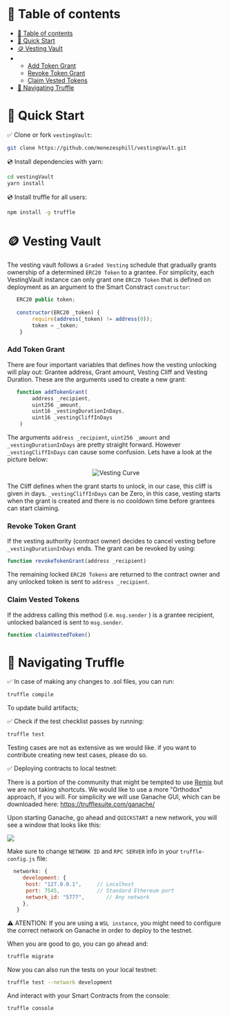 # 🧭 Table of contents

- [🧭 Table of contents](#-table-of-contents)
- [🚀 Quick Start](#-quick-start)
- [🪙 Vesting Vault](#-vesting-vault)
- - [Add Token Grant](#add-token-grant)
  - [Revoke Token Grant](#revoke-token-grant)
   - [Claim Vested Tokens](#claim-vested-tokens)
- [🧆 Navigating Truffle](#-navigating-truffle)

# 🚀 Quick Start

✅ Clone or fork `vestingVault`:

```sh
git clone https://github.com/menezesphill/vestingVault.git
```

💿 Install dependencies with yarn:

```sh
cd vestingVault
yarn install
```

💿 Install truffle for all users:

```sh
npm install -g truffle
```
# 🪙 Vesting Vault

The vesting vault follows a `Graded Vesting` schedule that gradually grants ownership of a determined `ERC20 Token` to a grantee. For simplicity, each VestingVault instance can only grant one `ERC20 Token` that is defined on deployment as an argument to the Smart Constract `constructor`:

```jsx
   ERC20 public token;
   
   constructor(ERC20 _token) {
        require(address(_token) != address(0));
        token = _token;
    }
```

### Add Token Grant

There are four important variables that defines how the vesting unlocking will play out: Grantee address, Grant amount, Vesting Cliff and Vesting Duration. These are the arguments used to create a new grant:

```jsx
   function addTokenGrant(
        address _recipient,
        uint256 _amount,
        uint16 _vestingDurationInDays,
        uint16 _vestingCliffInDays    
    )
```

The arguments  `address _recipient`, `uint256 _amount` and `_vestingDurationInDays` are pretty straight forward. However `_vestingCliffInDays` can cause some confusion. Lets have a look at the picture below:

<p align="center">
  <img src="https://github.com/menezesphill/vestingVault/blob/master/img/vesting-expl.png?raw=true" alt="Vesting Curve"/>
</p>

The Cliff defines when the grant starts to unlock, in our case, this cliff is given in days. `_vestingCliffInDays` can be Zero, in this case, vesting starts when the grant is created and there is no cooldown time before grantees can start claiming.

### Revoke Token Grant

If the vesting authority (contract owner) decides to cancel vesting before `_vestingDurationInDays` ends. The grant can be revoked by using:

```jsx
function revokeTokenGrant(address _recipient)
```

The remaining locked `ERC20 Tokens` are returned to the contract owner and any unlocked token is sent to `address _recipient`. 

### Claim Vested Tokens

If the address calling this method (i.e. `msg.sender` ) is a grantee recipient, unlocked balanced is sent to `msg.sender`.

```jsx
function claimVestedToken()
```
 

# 🧆 Navigating Truffle

✅ In case of making any changes to .sol files, you can run:

```sh
truffle compile
```

To update build artifacts;

✅ Check if the test checklist passes by running:

```sh
truffle test
```

Testing cases are not as extensive as we would like. if you want to contribute creating new test cases, please do so.

✅ Deploying contracts to local testnet:

There is a portion of the community that might be tempted to use [Remix](https://remix.ethereum.org/) but we are not taking shortcuts. We would like to use a more "Orthodox" approach, if you will. For simplicity we will use Ganache GUI, which can be downloaded here: https://trufflesuite.com/ganache/

Upon starting Ganache, go ahead and `QUICKSTART` a new network, you will see a window that looks like this:

![](https://github.com/menezesphill/vestingVault/blob/master/img/ganache.png)

Make sure to change `NETWORK ID` and `RPC SERVER` info in your `truffle-config.js` file:

```jsx
  networks: {
     development: {
      host: "127.0.0.1",     // Localhost
      port: 7545,            // Standard Ethereum port
      network_id: "5777",       // Any network
     },
   }
```

⚠️ ATENTION: If you are using a `WSL instance`, you might need to configure the correct network on Ganache in order to deploy to the testnet.

When you are good to go, you can go ahead and:

```sh
truffle migrate
```

Now you can also run the tests on your local testnet:

```sh
truffle test --network development
```

And interact with your Smart Contracts from the console:

```sh
truffle console
```
